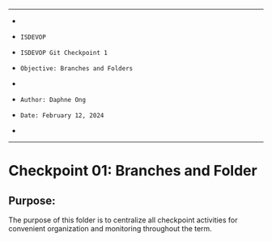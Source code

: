 **********************************************************************
*
*     ISDEVOP
*     ISDEVOP Git Checkpoint 1
*     Objective: Branches and Folders
*     
*     Author: Daphne Ong
*     Date: February 12, 2024
*     
**********************************************************************

# Checkpoint 01: Branches and Folder
## Purpose:

The purpose of this folder is to centralize all checkpoint activities for convenient organization and monitoring throughout the term. 